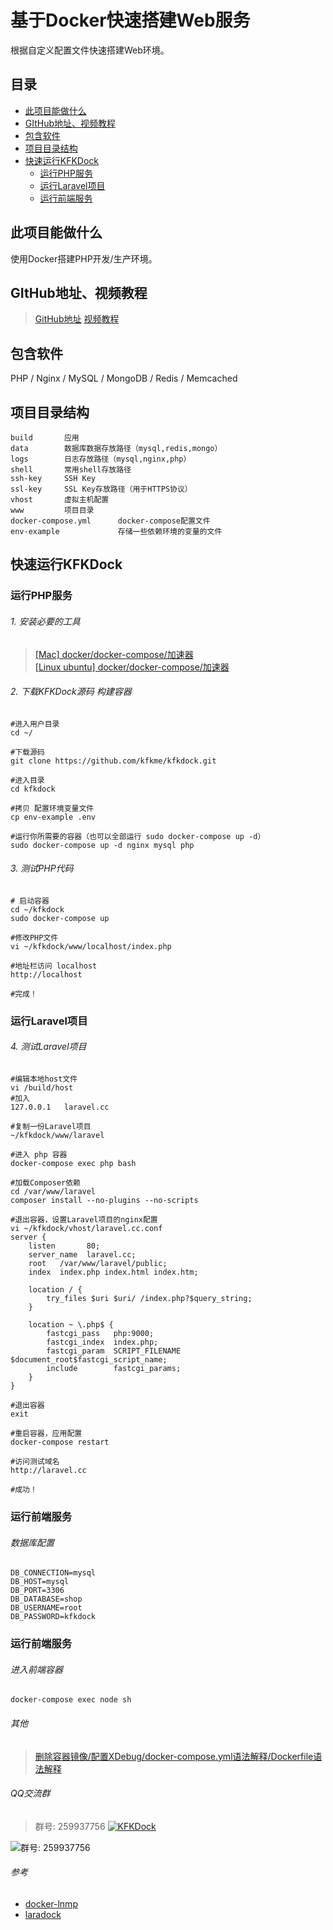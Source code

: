 
# 基于Docker快速搭建Web服务
根据自定义配置文件快速搭建Web环境。

## 目录
- [此项目能做什么](https://github.com/kfkme/kfkdock#此项目能做什么)
- [GItHub地址、视频教程](https://github.com/kfkme/kfkdock#github地址、视频教程)
- [包含软件](https://github.com/kfkme/kfkdock#包含软件)
- [项目目录结构](https://github.com/kfkme/kfkdock#项目目录结构)
- [快速运行KFKDock](https://github.com/kfkme/kfkdock#快速运行kfkdock)
    - [运行PHP服务](https://github.com/kfkme/kfkdock#运行php服务)
    - [运行Laravel项目](https://github.com/kfkme/kfkdock#运行laravel项目)
    - [运行前端服务](https://github.com/kfkme/kfkdock#运行前端服务)

## 此项目能做什么
使用Docker搭建PHP开发/生产环境。
    
## GItHub地址、视频教程
> [GitHub地址](https://github.com/kfkme/kfkdock)
> [视频教程](https://www.bilibili.com/video/av13901414/)

## 包含软件
PHP / Nginx / MySQL / MongoDB / Redis / Memcached

## 项目目录结构
```
build       应用
data        数据库数据存放路径（mysql,redis,mongo）
logs        日志存放路径（mysql,nginx,php）
shell       常用shell存放路径
ssh-key     SSH Key
ssl-key     SSL Key存放路径（用于HTTPS协议）
vhost       虚拟主机配置
www         项目目录
docker-compose.yml      docker-compose配置文件
env-example             存储一些依赖环境的变量的文件
```

## 快速运行KFKDock
### 运行PHP服务
###### 1. 安装必要的工具
> [[Mac] docker/docker-compose/加速器](https://github.com/kfkme/kfkdock/blob/master/build/other/README_DEPEND_MAC.md)  
> [[Linux ubuntu] docker/docker-compose/加速器](https://github.com/kfkme/kfkdock/blob/master/build/other/README_DEPEND_LINUX_UBUNTU.md)


###### 2. 下载KFKDock源码 构建容器
```
#进入用户目录
cd ~/

#下载源码
git clone https://github.com/kfkme/kfkdock.git

#进入目录
cd kfkdock

#拷贝 配置环境变量文件
cp env-example .env

#运行你所需要的容器（也可以全部运行 sudo docker-compose up -d）
sudo docker-compose up -d nginx mysql php
```
###### 3. 测试PHP代码

```
# 启动容器
cd ~/kfkdock
sudo docker-compose up

#修改PHP文件
vi ~/kfkdock/www/localhost/index.php

#地址栏访问 localhost
http://localhost

#完成！
```

### 运行Laravel项目
###### 4. 测试Laravel项目

```
#编辑本地host文件
vi /build/host
#加入
127.0.0.1   laravel.cc

#复制一份Laravel项目
~/kfkdock/www/laravel

#进入 php 容器
docker-compose exec php bash

#加载Composer依赖
cd /var/www/laravel
composer install --no-plugins --no-scripts

#退出容器，设置Laravel项目的nginx配置
vi ~/kfkdock/vhost/laravel.cc.conf
server {
    listen       80;
    server_name  laravel.cc;
    root   /var/www/laravel/public;
    index  index.php index.html index.htm;

    location / {
        try_files $uri $uri/ /index.php?$query_string;
    }

    location ~ \.php$ {
        fastcgi_pass   php:9000;
        fastcgi_index  index.php;
        fastcgi_param  SCRIPT_FILENAME  $document_root$fastcgi_script_name;
        include        fastcgi_params;
	}
}

#退出容器
exit

#重启容器，应用配置
docker-compose restart

#访问测试域名
http://laravel.cc

#成功！
```
### 运行前端服务

###### 数据库配置

```
DB_CONNECTION=mysql
DB_HOST=mysql
DB_PORT=3306
DB_DATABASE=shop
DB_USERNAME=root
DB_PASSWORD=kfkdock
```

### 运行前端服务
###### 进入前端容器
```
docker-compose exec node sh
```

###### 其他
> [删除容器镜像/配置XDebug/docker-compose.yml语法解释/Dockerfile语法解释](https://github.com/kfkme/kfkdock/blob/master/build/other/README_OTHER.md)

###### QQ交流群

> 群号: 259937756 <a target="_blank" href="https://shang.qq.com/wpa/qunwpa?idkey=a593151f7e27a4cb7041db186f09f9727d6af2184737637d52f23d2431372065"><img border="0" src="https://pub.idqqimg.com/wpa/images/group.png" alt="KFKDock" title="KFKDock"></a>

![群号: 259937756](http://ww1.sinaimg.cn/large/750f80a1ly1fp2b1kky0qj208e08e747.jpg)

###### 参考
- [docker-lnmp](https://github.com/beautysoft/docker-lnmp)
- [laradock](https://github.com/laradock/laradock)

